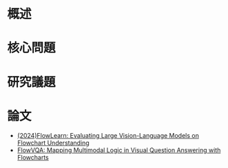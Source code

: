 # 概述

# 核心問題

# 研究議題

# 論文
- [(2024)FlowLearn: Evaluating Large Vision-Language Models on Flowchart Understanding](https://arxiv.org/pdf/2407.05183v1)
- [FlowVQA: Mapping Multimodal Logic in Visual Question Answering with Flowcharts](https://aclanthology.org/2024.findings-acl.78.pdf)
  
